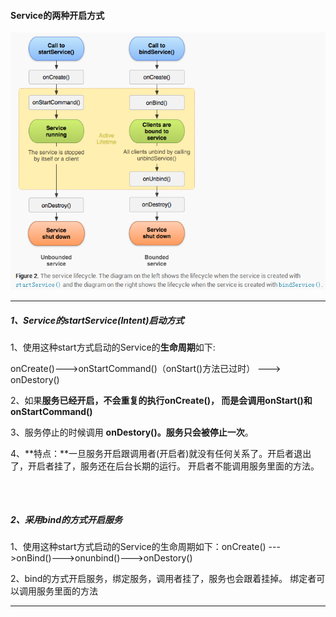 #### Service的两种开启方式

![](/assets/1981935-bd709d5989105a12.png)

---

##### 1、Service的startService\(Intent\)启动方式

1、使用这种start方式启动的Service的**生命周期**如下:

onCreate\(\)---&gt;onStartCommand\(\)（onStart\(\)方法已过时） ---&gt; onDestory\(\)

2、如果**服务已经开启，不会重复的执行onCreate\(\)， 而是会调用onStart\(\)和onStartCommand\(\)**

3、服务停止的时候调用 **onDestory\(\)。服务只会被停止一次**。

4、**特点：**一旦服务开启跟调用者\(开启者\)就没有任何关系了。开启者退出了，开启者挂了，服务还在后台长期的运行。 开启者不能调用服务里面的方法。

```



```

##### 2、采用bind的方式开启服务

1、使用这种start方式启动的Service的生命周期如下：onCreate\(\) ---&gt;onBind\(\)---&gt;onunbind\(\)---&gt;onDestory\(\)

2、bind的方式开启服务，绑定服务，调用者挂了，服务也会跟着挂掉。 绑定者可以调用服务里面的方法

---



